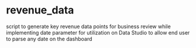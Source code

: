 # revenue_data
script to generate key revenue data points for business review while implementing date parameter for utilization on Data Studio to allow end user to parse any date on the dashboard
